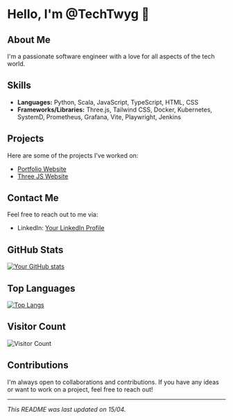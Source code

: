 # Hello, I'm @TechTwyg 👋

## About Me

I'm a passionate software engineer with a love for all aspects of the tech world. 

## Skills

- **Languages:** Python, Scala, JavaScript, TypeScript, HTML, CSS
- **Frameworks/Libraries:** Three.js, Tailwind CSS, Docker, Kubernetes, SystemD, Prometheus, Grafana, Vite, Playwright, Jenkins


## Projects

Here are some of the projects I've worked on:

- [Portfolio Website](https://github.com/TechTwyg/Portfolio)
- [Three JS Website](https://github.com/TechTwyg/ThreeJS-Website)


## Contact Me

Feel free to reach out to me via:

- LinkedIn: [Your LinkedIn Profile](https://www.linkedin.com/in/stanley-dix-8490a2255/)


## GitHub Stats

[![Your GitHub stats](https://github-readme-stats.vercel.app/api?username=TechTwyg)](https://github.com/TechTwyg)


## Top Languages

[![Top Langs](https://github-readme-stats.vercel.app/api/top-langs/?username=TechTwyg&layout=compact)](https://github.com/TechTwyg)

## Visitor Count

![Visitor Count](https://profile-counter.glitch.me/TechTwyg/count.svg)

## Contributions

I'm always open to collaborations and contributions. If you have any ideas or want to work on a project, feel free to reach out!

---

*This README was last updated on 15/04.*
